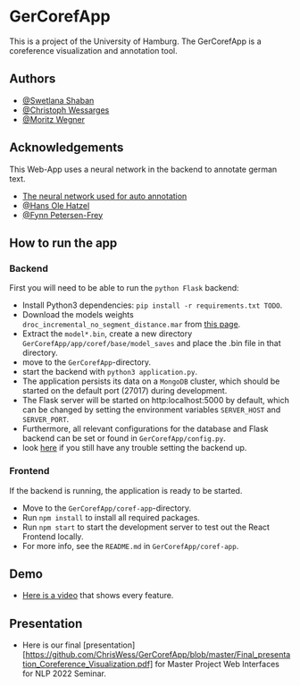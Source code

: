 # GerCorefApp

This is a project of the University of Hamburg. The GerCorefApp is a coreference visualization and annotation tool.

## Authors

- [@Swetlana Shaban](https://github.com/SwetlanaShaban)
- [@Christoph Wessarges](https://github.com/ChrisWess)
- [@Moritz Wegner](https://github.com/MoWe97)


## Acknowledgements
This Web-App uses a neural network in the backend to annotate german text.  
 - [The neural network used for auto annotation](https://github.com/uhh-lt/neural-coref)
 - [@Hans Ole Hatzel](https://github.com/hatzel)
 - [@Fynn Petersen-Frey](https://github.com/fynnos)


## How to run the app

### Backend
First you will need to be able to run the `python Flask` backend:
 - Install Python3 dependencies: `pip install -r requirements.txt TODO`.
 - Download the models weights `droc_incremental_no_segment_distance.mar` from [this page](https://github.com/uhh-lt/neural-coref/releases).
 - Extract the `model*.bin`, create a new directory `GerCorefApp/app/coref/base/model_saves` and place the .bin file in that directory.
 - move to the `GerCorefApp`-directory.
 - start the backend with `python3 application.py`.
 - The application persists its data on a `MongoDB` cluster, which should be started on the default port (27017) during development.
 - The Flask server will be started on http:localhost:5000 by default, which can be changed by setting the environment variables `SERVER_HOST` and `SERVER_PORT`.
 - Furthermore, all relevant configurations for the database and Flask backend can be set or found in `GerCorefApp/config.py`.
 - look [here](https://github.com/uhh-lt/neural-coref) if you still have any trouble setting the backend up.

### Frontend
If the backend is running, the application is ready to be started. 
 - Move to the `GerCorefApp/coref-app`-directory.
 - Run `npm install` to install all required packages.
 - Run `npm start` to start the development server to test out the React Frontend locally.
 - For more info, see the `README.md` in `GerCorefApp/coref-app`.

## Demo
* [Here is a video](https://cloud.mafiasi.de/s/CXEYqsoni88Zm5k) that shows every feature.

## Presentation
* Here is our final [presentation][https://github.com/ChrisWess/GerCorefApp/blob/master/Final_presentation_Coreference_Visualization.pdf] for Master Project Web Interfaces for NLP 2022 Seminar.


